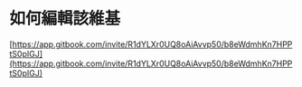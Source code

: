 # 如何編輯該維基

[https://app.gitbook.com/invite/R1dYLXr0UQ8oAiAvvp50/b8eWdmhKn7HPPtS0pIGJ](https://app.gitbook.com/invite/R1dYLXr0UQ8oAiAvvp50/b8eWdmhKn7HPPtS0pIGJ)
